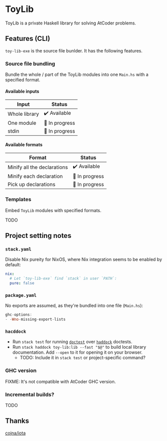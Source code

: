 # ToyLib

ToyLib is a private Haskell library for solving AtCoder problems.

## Features (CLI)

`toy-lib-exe` is the source file bunlder. It has the following features.

### Source file bundling

Bundle the whole / part of the ToyLib modules into one `Main.hs` with a specified format.

#### Available inputs

| Input         | Status                       |
|---------------|------------------------------|
| Whole library | :heavy_check_mark: Available |
| One module    | :construction: In progress   |
| stdin         | :construction: In progress   |

#### Available formats

| Format                      | Status                       |
|-----------------------------|------------------------------|
| Minify all the declarations | :heavy_check_mark: Available |
| Minify each declaration     | :construction: In progress   |
| Pick up declarations        | :construction: In progress   |

### Templates

Embed `ToyLib` modules with specified formats.

TODO

## Project setting notes

### `stack.yaml`

Disable Nix pureity for NixOS, where Nix integration seems to be enabled by default:

```yaml
nix:
  # Let `toy-lib-exe` find `stack` in user `PATH`:
  pure: false
```

### `package.yaml`

No exports are assumed, as they're bundled into one file (`Main.hs`):

```hs
ghc-options:
- -Wno-missing-export-lists
```

### `hacddock`

- Run `stack test` for running [`doctest`] over [`haddock`] doctests.
- Run `stack haddock toy-lib:lib --fast "$@"` to build local library documentation. Add `--open` to it for opening it on your browser.
  - TODO: Include it in `stack test` or project-specific command?

[`doctest`]: https://github.com/sol/doctest
[`haddock`]: https://haskell-haddock.readthedocs.io/en/latest/

### GHC version

FIXME: It's not compatible with AtCoder GHC version.

### Incremental builds?

TODO

## Thanks

[cojna/iota](https://github.com/cojna/iota)

